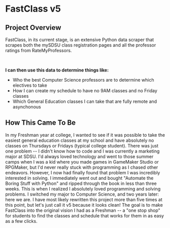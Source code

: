 # FastClass v5

## Project Overview

FastClass, in its current stage, is an extensive Python data scraper that scrapes both the mySDSU class registration pages and all the professor ratings from RateMyProfessors.

<br />

**I can then use this data to determine things like:**

* Who the best Computer Science professors are to determine which electives to take
* How I can create my schedule to have no 9AM classes and no Friday classes
* Which General Education classes I can take that are fully remote and asynchonous

## How This Came To Be

In my Freshman year at college, I wanted to see if it was possible to take the easiest general education classes at my school and have absolutely no classes on Thursdays or Fridays (typical college student). There was just one problem -- I didn't know how to code and I was currently a marketing major at SDSU. I'd always loved technology and went to those summer camps when I was a kid where you made games in GameMaker Studio or RPGMaker, but I'd never really stuck with programming as I chased other endeavors. However, I now had finally found that problem I was incredibly interested in solving. I immediately went out and bought "Automate the Boring Stuff with Python" and ripped through the book in less than three weeks. This is when I realized I absolutely loved programming and solving problems. I switched my major to Computer Science, and two years later: here we are. I have most likely rewritten this project more than five times at this point, but let's just call it v5 because it looks clean! The goal is to make FastClass into the original vision I had as a Freshman -- a "one stop shop" for students to find the classes and schedule that works for them in as easy as a few clicks.